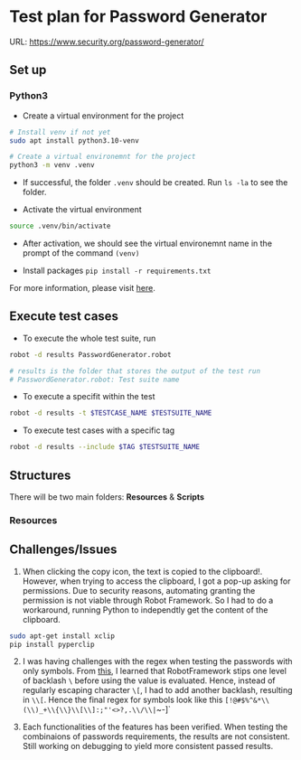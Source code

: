 # Test plan for Password Generator
URL: https://www.security.org/password-generator/

## Set up
### Python3
- Create a virtual environment for the project

```bash
# Install venv if not yet
sudo apt install python3.10-venv

# Create a virtual environemnt for the project
python3 -m venv .venv
``` 

- If successful, the folder `.venv` should be created. Run `ls -la` to see the folder.

- Activate the virtual environment

```bash
source .venv/bin/activate
```

- After activation, we should see the virtual environemnt name in the prompt of the command `(venv)`

- Install packages `pip install -r requirements.txt`

For more information, please visit [here](https://robotframework.org/robotframework/latest/RobotFrameworkUserGuide.html).

## Execute test cases

- To execute the whole test suite, run

```bash
robot -d results PasswordGenerator.robot

# results is the folder that stores the output of the test run
# PasswordGenerator.robot: Test suite name
```

- To execute a specifit within the test 

```bash
robot -d results -t $TESTCASE_NAME $TESTSUITE_NAME
```

- To execute test cases with a specific tag

```bash
robot -d results --include $TAG $TESTSUITE_NAME
```

## Structures
There will be two main folders: **Resources** & **Scripts**

### Resources


## Challenges/Issues
1. When clicking the copy icon, the text is copied to the clipboard!. However, when trying to access the clipboard, I got a pop-up asking for permissions. Due to security reasons, automating granting the permission is not viable through Robot Framework. So I had to do a workaround, running Python to independtly get the content of the clipboard.

```bash
sudo apt-get install xclip
pip install pyperclip
```
2. I was having challenges with the regex when testing the passwords with only symbols.
From [this](https://stackoverflow.com/questions/54410228/how-to-write-a-regular-expression-utilizing-the-robot-framework-to-find-replace), I learned that RobotFramework stips one level of backlash `\` before using the value is evaluated. Hence, instead of regularly escaping character `\[`, I had to add another backlash, resulting in `\\[`. Hence the final regex for symbols look like this `[!@#$%^&*\\(\\)_+\\{\\}\\[\\]:;"'<>?,.\\/\\|`~-]`

3. Each functionalities of the features has been verified. When testing the combinaions of passwords requirements, the results are not consistent. Still working on debugging to yield more consistent passed results.
